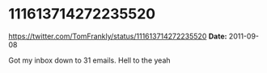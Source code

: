 # 111613714272235520
https://twitter.com/TomFrankly/status/111613714272235520
**Date:** 2011-09-08

Got my inbox down to 31 emails. Hell to the yeah
